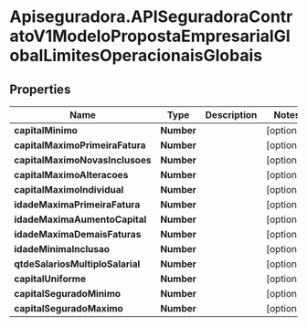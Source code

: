 # Apiseguradora.APISeguradoraContratoV1ModeloPropostaEmpresarialGlobalLimitesOperacionaisGlobais

## Properties
Name | Type | Description | Notes
------------ | ------------- | ------------- | -------------
**capitalMinimo** | **Number** |  | [optional] 
**capitalMaximoPrimeiraFatura** | **Number** |  | [optional] 
**capitalMaximoNovasInclusoes** | **Number** |  | [optional] 
**capitalMaximoAlteracoes** | **Number** |  | [optional] 
**capitalMaximoIndividual** | **Number** |  | [optional] 
**idadeMaximaPrimeiraFatura** | **Number** |  | [optional] 
**idadeMaximaAumentoCapital** | **Number** |  | [optional] 
**idadeMaximaDemaisFaturas** | **Number** |  | [optional] 
**idadeMinimaInclusao** | **Number** |  | [optional] 
**qtdeSalariosMultiploSalarial** | **Number** |  | [optional] 
**capitalUniforme** | **Number** |  | [optional] 
**capitalSeguradoMinimo** | **Number** |  | [optional] 
**capitalSeguradoMaximo** | **Number** |  | [optional] 


